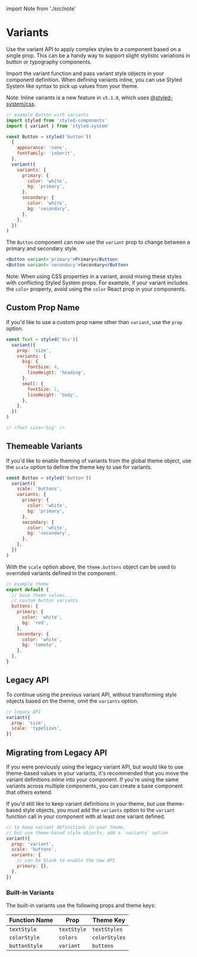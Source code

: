 import Note from './src/note'

# Variants

Use the variant API to apply complex styles to a component based on a single prop.
This can be a handy way to support slight stylistic variations in button or typography components.

Import the variant function and pass variant style objects in your component definition.
When defining variants inline, you can use Styled System like syntax to pick up values from your theme.

<Note>

Note: Inline variants is a new feature in `v5.1.0`, which uses [@styled-system/css][].

</Note>

```js
// example Button with variants
import styled from 'styled-components'
import { variant } from 'styled-system'

const Button = styled('button')(
  {
    appearance: 'none',
    fontFamily: 'inherit',
  },
  variant({
    variants: {
      primary: {
        color: 'white',
        bg: 'primary',
      },
      secondary: {
        color: 'white',
        bg: 'secondary',
      },
    },
  })
)
```

The `Button` component can now use the `variant` prop to change between a primary and secondary style.

```jsx
<Button variant='primary'>Primary</Button>
<Button variant='secondary'>Secondary</Button>
```

<Note>

Note: When using CSS properties in a variant, avoid mixing these styles with conflicting Styled System props. For example, if your variant includes the `color` property, avoid using the `color` React prop in your components.

</Note>

## Custom Prop Name

If you'd like to use a custom prop name other than `variant`, use the `prop` option.

```js
const Text = styled('div')(
  variant({
    prop: 'size',
    variants: {
      big: {
        fontSize: 4,
        lineHeight: 'heading',
      },
      small: {
        fontSize: 1,
        lineHeight: 'body',
      },
    },
  })
)

// <Text size='big' />
```

## Themeable Variants

If you'd like to enable theming of variants from the global theme object, use the `scale` option to define the theme key to use for variants.

```js
const Button = styled('button')(
  variant({
    scale: 'buttons',
    variants: {
      primary: {
        color: 'white',
        bg: 'primary',
      },
      secondary: {
        color: 'white',
        bg: 'secondary',
      },
    },
  })
)
```

With the `scale` option above, the `theme.buttons` object can be used to overrided variants defined in the component.

```js
// example theme
export default {
  // base theme values...
  // custom button variants
  buttons: {
    primary: {
      color: 'white',
      bg: 'red',
    },
    secondary: {
      color: 'white',
      bg: 'tomato',
    },
  },
}
```

## Legacy API

To continue using the previous variant API,
without transforming style objects based on the theme,
omit the `variants` option.

```js
// legacy API
variant({
  prop: 'size',
  scale: 'typeSizes',
})
```

## Migrating from Legacy API

If you were previously using the legacy variant API, but would like to use theme-based values in your variants, it's recommended that you move the variant definitions inline into your component.
If you're using the same variants across multiple components, you can create a base component that others extend.

If you'd still like to keep variant definitions in your theme, but use theme-based style objects, you _must_ add the `variants` option to the `variant` function call in your component with at least one variant defined.

```js
// to keep variant definitions in your theme,
// but use theme-based style objects, add a `variants` option
variant({
  prop: 'variant',
  scale: 'buttons',
  variants: {
    // can be blank to enable the new API
    primary: {},
  },
})
```

### Built-in Variants

The built-in variants use the following props and theme keys:

| Function Name | Prop        | Theme Key     |
| ------------- | ----------- | ------------- |
| `textStyle`   | `textStyle` | `textStyles`  |
| `colorStyle`  | `colors`    | `colorStyles` |
| `buttonStyle` | `variant`   | `buttons`     |

[@styled-system/css]: /css
